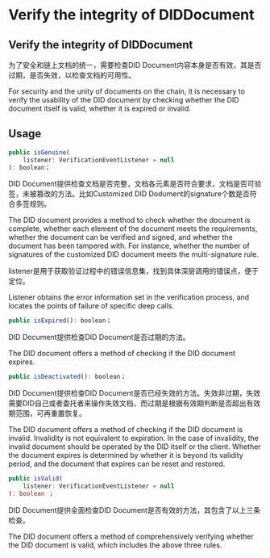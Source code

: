 # Verify the integrity of DIDDocument

## Verify the integrity of DIDDocument

为了安全和链上文档的统一，需要检查DID Document内容本身是否有效，其是否过期，是否失效，以检查文档的可用性。

For security and the unity of documents on the chain, it is necessary to verify the usability of the DID document by checking whether the DID document itself is valid, whether it is expired or invalid.

## Usage

```typescript
public isGenuine(
	listener: VerificationEventListener = null
): boolean；
```

DID Document提供检查文档是否完整，文档各元素是否符合要求，文档是否可验签，未被篡改的方法。比如Customized DID Dodument的signature个数是否符合多签规则。

The DID document provides a method to check whether the document is complete, whether each element of the document meets the requirements, whether the document can be verified and signed, and whether the document has been tampered with. For instance, whether the number of signatures of the customized DID document meets the multi-signature rule.

listener是用于获取验证过程中的错误信息集，找到具体深层调用的错误点，便于定位。

Listener obtains the error information set in the verification process, and locates the points of failure of specific deep calls.

```typescript
public isExpired(): boolean；
```

DID Document提供检查DID Document是否过期的方法。

The DID document offers a method of checking if the DID document expires.

```typescript
public isDeactivated(): boolean；
```

DID Document提供检查DID Document是否已经失效的方法。失效非过期，失效需要DID自己或者委托者来操作失效文档，而过期是根据有效期判断是否超出有效期范围，可再重置恢复。

The DID document offers a method of checking if the DID document is invalid. Invalidity is not equivalent to expiration. In the case of invalidity, the invalid document should be operated by the DID itself or the client. Whether the document expires is determined by whether it is beyond its validity period, and the document that expires can be reset and restored.

```typescript
public isValid(
	listener: VerificationEventListener = null
): boolean ；
```

DID Document提供全面检查DID Document是否有效的方法，其包含了以上三条检查。

The DID document offers a method of comprehensively verifying whether the DID document is valid, which includes the above three rules.
